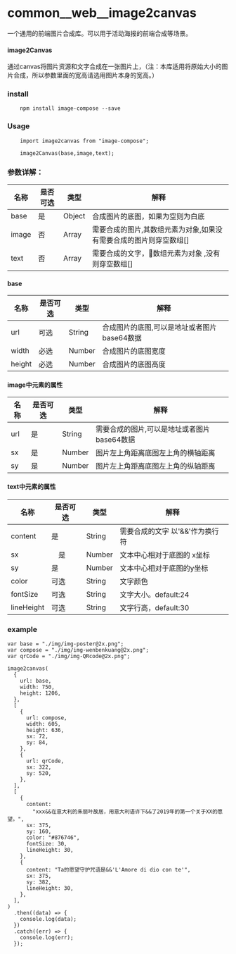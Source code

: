 # common__web__image2canvas

一个通用的前端图片合成库。可以用于活动海报的前端合成等场景。

#### image2Canvas

通过canvas将图片资源和文字合成在一张图片上，（注：本库适用将原始大小的图片合成，所以参数里面的宽高请选用图片本身的宽高。）


### install
        npm install image-compose --save

### Usage

        import image2canvas from "image-compose";

        image2Canvas(base,image,text);


### 参数详解：

| 名称 | 是否可选 | 类型 | 解释 |
| ------| ------| ------| ----- |
| base | 是| Object | 合成图片的底图，如果为空则为白底 |
| image | 否 | Array | 需要合成的图片,其数组元素为对象,如果没有需要合成的图片则穿空数组[] |
| text | 否 | Array | 需要合成的文字，数组元素为对象 ,没有则穿空数组[]|



#### base
| 名称 | 是否可选 | 类型 | 解释 |
| ------| ------| ------| ----- |
| url | 可选 | String | 合成图片的底图,可以是地址或者图片base64数据 |
| width | 必选 | Number | 合成图片的底图宽度|
| height | 必选 | Number | 合成图片的底图高度|



#### image中元素的属性

| 名称 | 是否可选 | 类型 | 解释 |
| ------| ------| ------| ----- |
| url | 是 | String | 需要合成的图片,可以是地址或者图片base64数据 |
| sx | 是 | Number | 图片左上角距离底图左上角的横轴距离 |
| sy | 是 | Number | 图片左上角距离底图左上角的纵轴距离 |


####  text中元素的属性
| 名称 | 是否可选 | 类型 | 解释 |
| ------| ------| ------| ----- |
| content | 是 | String | 需要合成的文字 以'&&'作为换行符 |
| sx | 　是 | Number |文本中心相对于底图的 x坐标 |
| sy | 是 | Number | 文本中心相对于底图的y坐标 |
| color | 可选 |String | 文字颜色|
| fontSize | 可选 | String | 文字大小。default:24 |
| lineHeight | 可选 | String | 文字行高，default:30 |









### example

    var base = "./img/img-poster@2x.png";
    var compose = "./img/img-wenbenkuang@2x.png";
    var qrCode = "./img/img-QRcode@2x.png";

    image2canvas(
      {
        url: base,
        width: 750,
        height: 1206,
      },
      [
        {
          url: compose,
          width: 605,
          height: 636,
          sx: 72,
          sy: 84,
        },
        {
          url: qrCode,
          sx: 322,
          sy: 520,
        },
      ],
      [
        {
          content:
            "xxx&&在意大利的朱丽叶故居，用意大利语许下&&了2019年的第一个关于XX的愿望。",
          sx: 375,
          sy: 160,
          color: "#876746",
          fontSize: 30,
          lineHeight: 30,
        },
        {
          content: "Ta的愿望守护咒语是&&'L'Amore di dio con te'",
          sx: 375,
          sy: 382,
          lineHeight: 30,
        },
      ],
    )
      .then((data) => {
        console.log(data);
      })
      .catch((err) => {
        console.log(err);
      });
